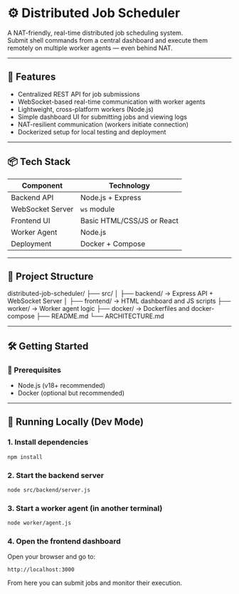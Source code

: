 # ⚙️ Distributed Job Scheduler

A NAT-friendly, real-time distributed job scheduling system.  
Submit shell commands from a central dashboard and execute them remotely on multiple worker agents — even behind NAT.

---

## 🚀 Features

- Centralized REST API for job submissions
- WebSocket-based real-time communication with worker agents
- Lightweight, cross-platform workers (Node.js)
- Simple dashboard UI for submitting jobs and viewing logs
- NAT-resilient communication (workers initiate connection)
- Dockerized setup for local testing and deployment

---

## 📦 Tech Stack

| Component        | Technology      |
|------------------|------------------|
| Backend API      | Node.js + Express |
| WebSocket Server | `ws` module       |
| Frontend UI      | Basic HTML/CSS/JS or React |
| Worker Agent     | Node.js           |
| Deployment       | Docker + Compose  |

---

## 🧱 Project Structure
distributed-job-scheduler/
├── src/
│   ├── backend/      → Express API + WebSocket Server
│   ├── frontend/     → HTML dashboard and JS scripts
├── worker/           → Worker agent logic
├── docker/           → Dockerfiles and docker-compose
├── README.md
└── ARCHITECTURE.md

---

## 🛠️ Getting Started

### 🔧 Prerequisites

- Node.js (v18+ recommended)
- Docker (optional but recommended)

---

## 🧪 Running Locally (Dev Mode)

### 1. Install dependencies

```bash
npm install
```

### 2. Start the backend server

```bash
node src/backend/server.js
```

### 3. Start a worker agent (in another terminal)

```bash
node worker/agent.js
```

### 4. Open the frontend dashboard

Open your browser and go to:

```
http://localhost:3000
```

From here you can submit jobs and monitor their execution.